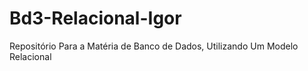 # Bd3-Relacional-Igor
Repositório Para a Matéria de Banco de Dados, Utilizando Um Modelo Relacional 
